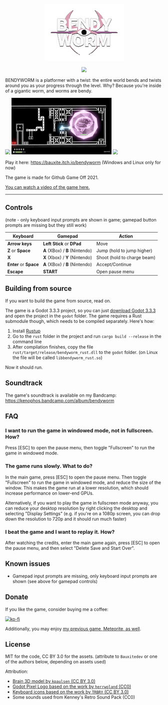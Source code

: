 <p align="center" width="100%">
    <img src="promo/Logo.png"/><br/><br/>
    <a href="https://ko-fi.com/W7W2X7WN"><img src="https://www.ko-fi.com/img/githubbutton_sm.svg"/></a>
	 
</p>

BENDYWORM is a platformer with a twist: the entire world bends and twists around you as your progress through the level. Why? Because you're inside of a gigantic worm, and worms are bendy.

![](promo/Gif1.gif) ![](promo/Gif2.gif)  ![](promo/Gif3.gif)

Play it here: https://bauxite.itch.io/bendyworm (Windows and Linux only for now)

The game is made for Github Game Off 2021.

[You can watch a video of the game here.](https://www.youtube.com/watch?v=74ADn0L7e9s)

----

## Controls

(note - only keyboard input prompts are shown in game; gamepad button prompts are missing but they still work)

| Keyboard | Gamepad | Action |
|---|---|---|
| **Arrow keys**  |  **Left Stick** or **DPad**  | Move |
| **Z** or **Space**  |  **A** (XBox) / **B** (Nintendo) |  Jump (hold to jump higher) |
| **X**  |  **X** (Xbox) / **Y** (Nintendo) | Shoot (hold to charge beam)  |
| **Enter** or **Space**|  **A** (XBox) / **B** (Nintendo) | Accept/Continue
| **Escape** | **START** | Open pause menu


## Building from source

If you want to build the game from source, read on.

The game is a Godot 3.3.3 project, so you can just [download Godot 3.3.3](https://godotengine.org/download) and open the project in the `godot` folder. The game requires a Rust submodule though, which needs to be compiled separately. Here's how:

1. Install [Rustup](https://rustup.rs/) 
2. Go to the `rust` folder in the project and run `cargo build --release` in the command line
3. After compilation finishes, copy the file `rust/target/release/bendyworm_rust.dll` to the `godot` folder. (on Linux the file will be called `libbendyworm_rust.so`)

Now it should run.

## Soundtrack

The game's soundtrack is available on my Bandcamp: https://kenophos.bandcamp.com/album/bendyworm

## FAQ

### I want to run the game in windowed mode, not in fullscreen. How?
 
Press [ESC] to open the pause menu, then toggle "Fullscreen" to run the game in windowed mode.

### The game runs slowly. What to do?

In the main game, press [ESC] to open the pause menu. Then toggle "Fullscreen" to run the game in windowed mode, and reduce the size of the window. This makes the game run at a lower resolution, which should increase performance on lower-end GPUs.

Alternatively, if you want to play the game in fullscreen mode anyway, you can reduce your desktop resolution by right clicking the desktop and selecting "Display Settings" (e.g. if you're on a 1080p screen, you can drop down the resolution to 720p and it should run much faster)

### I beat the game and I want to replay it. How?

After watching the credits, enter the main game again, press [ESC] to open the pause menu, and then select "Delete Save and Start Over".

## Known issues

- Gamepad input prompts are missing, only keyboard input prompts are shown (see above for gamepad controls)

## Donate

If you like the game, consider buying me a coffee:

[![ko-fi](https://www.ko-fi.com/img/githubbutton_sm.svg)](https://ko-fi.com/W7W2X7WN)

Additionally, you may enjoy [my previous game, Meteorite, as well](https://github.com/Bauxitedev/meteorite).

## License

MIT for the code, CC BY 3.0 for the assets. (attribute to `Bauxitedev` or one of the authors below, depending on assets used)

Attribution:

- [Brain 3D model by `kpaulsen` (CC BY 3.0)](https://opengameart.org/content/human-brain)
- [Godot Pixel Logo based on the work by `herrwoland` (CC0)](https://www.reddit.com/r/godot/comments/powk2y/so_i_made_a_better_pixel_logo_which_i_am_happy/)
- [Keyboard icons based on the work by `TRBRY` (CC BY 3.0)](https://opengameart.org/content/keyboard-keys)
- Some sounds used from Kenney's Retro Sound Pack (CC0)
